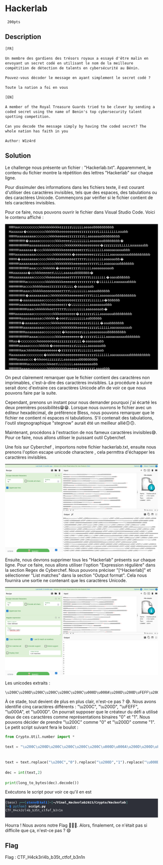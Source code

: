 # Hackerlab
```
 200pts
```
## Description
```
[FR]

Un membre des gardiens des trésors royaux a essayé d'être malin en envoyant un secret codé en utilisant le nom de la meilleure compétition de détection de talents en cybersécurité au Bénin.

Pouvez-vous décoder le message en ayant simplement le secret codé ?

Toute la nation a foi en vous

[EN]

A member of the Royal Treasure Guards tried to be clever by sending a coded secret using the name of Benin's top cybersecurity talent spotting competition.

Can you decode the message simply by having the coded secret? The whole nation has faith in you

Author: W1z4rd

```
## Solution

Le challenge nous présente un fichier : "Hackerlab.txt". Apparemment, le contenu du fichier montre la répétition des lettres "Hackerlab" sur chaque ligne.

Pour dissimuler des informations dans les fichiers texte, il est courant d'utiliser des caractères invisibles, tels que des espaces, des tabulations ou des caractères Unicode. Commençons par vérifier si le fichier contient de tels caractères invisibles.

Pour ce faire, nous pouvons ouvrir le fichier dans Visual Studio Code. Voici le contenu affiché :

<img src="File\FileHackerlab\hackerlabinvscode.png">

On peut clairement remarquer que le fichier contient des caractères non imprimables, c'est-à-dire des caractères invisibles. La procédure à suivre serait donc d'extraire ces caractères Unicode afin de voir ce que nous pouvons faire par la suite.

Cependant, prenons un instant pour nous demander pourquoi j'ai écarté les deux premières possibilités😁😁. Lorsque nous ouvrons le fichier avec un éditeur hexadécimal, de préférence Bless, nous pouvons remarquer que le fichier ne contient ni espaces ni tabulations. S'il contenait des tabulations, l'outil stegnographique "stegnow" aurait été un meilleur allié🙃🙃.

Maintenant, procédons à l'extraction de nos fameux caractères invisibles😅. Pour ce faire, nous allons utiliser le puissant outil Cyberchef. 

Une fois sur Cyberchef , importons notre fichier hackerlab.txt, ensuite nous prenons l'option escape unicode charactere , cela permttra d'échapper les caractères invisibles. 

<img src="File\FileHackerlab\escapeunicode.png">

Ensuite, nous devrons supprimer tous les "Hackerlab" présents sur chaque ligne. Pour ce faire, nous allons utiliser l'option "Expression régulière" dans la section Regex de Cyberchef. Nous pouvons préciser "[^Hackerlab]" et sélectionner "List matches" dans la section "Output format". Cela nous fournira une sortie ne contenant que les caractères Unicode.

<img src="File\FileHackerlab\regexhackerlab.png">

Les unicodes extraits : 

```
\u200C\u200D\u200C\u200C\u200C\u200C\u000D\u000A\u200D\u200D\uFEFF\u200C\u200D\u200C\u200D\u200C\u000D\u000A\u200D\u200C\u000D\u000A\u200C\uFEFF\u200C\u200D\u200C\u200C\u200C\u200D\u200D\u200C\uFEFF\u200C\u000D\u000A\u200D\u200C\u200D\u200D\u200D\u200D\u200D\uFEFF\u200C\u200D\u200C\u200C\u200D\u200C\u000D\u000A\u200C\u200C\uFEFF\u200C\u200C\u200D\u200D\u200C\u000D\u000A\u200D\u200C\u200C\uFEFF\u200C\u200D\u200D\u200C\u200C\u200C\u200D\u200D\u000D\u000A\uFEFF\u200C\u200D\u200D\u200C\u200D\u200C\u200D\u200D\uFEFF\u000D\u000A\u200C\u200C\u200D\u200D\u200C\u200C\u200D\u200D\u000D\u000A\uFEFF\u200C\u200D\u200D\u200D\u200C\u000D\u000A\u200C\u200D\u200C\uFEFF\u200C\u200D\u200D\u200C\u200D\u200D\u200C\u200C\uFEFF\u200C\u000D\u000A\u200C\u200D\u200D\u200C\u200D\u200C\u200C\uFEFF\u200C\u200D\u200D\u200C\u000D\u000A\u200C\u200C\u200D\u200C\uFEFF\u200C\u200D\u200C\u000D\u000A\u200D\u200D\u200D\u200D\u200D\uFEFF\u000D\u000A\u200C\u200D\u200D\u200C\u200C\u200C\u200D\u200C\u000D\u000A\uFEFF\u200C\u200C\u200D\u200D\u200C\u200C\u200D\u000D\u000A\u200D\uFEFF\u200C\u200C\u200D\u200D\u200C\u200D\u200C\u200D\uFEFF\u200C\u000D\u000A\u200D\u200D\u200D\u200C\u200D\u200C\u200C\uFEFF\u200C\u200D\u200C\u200D\u200D\u200D\u000D\u000A\u200D\u200D\uFEFF\u200C\u000D\u000A\u200D\u200D\u200C\u200C\u200C\u200D\u200D\uFEFF\u200C\u200D\u200D\u200D\u000D\u000A\u200C\u200D\u200C\u200C\uFEFF\u200C\u200D\u200D\u200C\u200C\u200D\u200D\u000D\u000A\u200C\uFEFF\u200C\u200D\u200D\u200C\u200D\u200D\u200D\u200D\uFEFF\u200C\u000D\u000A\u200D\u200D\u200C\u200C\u200D\u200D\u000D\u000A\u200C\uFEFF\u200C\u200D\u200C\u200D\u200D\u200D\u000D\u000A\u200D\u200D\uFEFF\u200C\u200D\u200D\u200C\u200C\u000D\u000A\u200C\u200D\u200C\uFEFF\u200C\u200C\u200D\u200D\u200C\u200C\u200D\u200D\uFEFF\u200C\u200D\u200D\u200C\u200D\u000D\u000A\u200D\u200D\u200C\uFEFF\u200C\u200C\u200D\u200D\u000D\u000A\u200C\u200C\u200C\u200D\uFEFF\u200C\u200D\u200D\u200C\u200D\u000D\u000A\u200D\u200D\u200C\uFEFF\u200C\u200C\u200C\u200C\u000D\u000A\u200D\u200C\u200D\u200C\uFEFF\u200C\u200C\u200C\u200C\u200D\u200C\u200D\u000D\u000A\u200C\u000D\u000A\u000D\u000A\u000D\u000A\u000D\u000A\u000D\u000A\u000D\u000A\u000D\u000A

```

À ce stade, tout devient de plus en plus clair, n'est-ce pas ? 😅. Nous avons identifié cinq caractères différents : "\u200C", "\u200D", "\uFEFF", "\u000A", et "\u000D". On pourrait supposer que le créateur du défi a utilisé deux de ces caractères comme représentations binaires "0" et "1". Nous pouvons décider de prendre "\u200C" comme "0" et "\u200D" comme "1". Le petit script suivant fera le boulot :

```python
from Crypto.Util.number import *

text = "\u200C\u200D\u200C\u200C\u200C\u200C\u000D\u000A\u200D\u200D\uFEFF\u200C\u200D\u200C\u200D\u200C\u000D\u000A\u200D\u200C\u000D\u000A\u200C\uFEFF\u200C\u200D\u200C\u200C\u200C\u200D\u200D\u200C\uFEFF\u200C\u000D\u000A\u200D\u200C\u200D\u200D\u200D\u200D\u200D\uFEFF\u200C\u200D\u200C\u200C\u200D\u200C\u000D\u000A\u200C\u200C\uFEFF\u200C\u200C\u200D\u200D\u200C\u000D\u000A\u200D\u200C\u200C\uFEFF\u200C\u200D\u200D\u200C\u200C\u200C\u200D\u200D\u000D\u000A\uFEFF\u200C\u200D\u200D\u200C\u200D\u200C\u200D\u200D\uFEFF\u000D\u000A\u200C\u200C\u200D\u200D\u200C\u200C\u200D\u200D\u000D\u000A\uFEFF\u200C\u200D\u200D\u200D\u200C\u000D\u000A\u200C\u200D\u200C\uFEFF\u200C\u200D\u200D\u200C\u200D\u200D\u200C\u200C\uFEFF\u200C\u000D\u000A\u200C\u200D\u200D\u200C\u200D\u200C\u200C\uFEFF\u200C\u200D\u200D\u200C\u000D\u000A\u200C\u200C\u200D\u200C\uFEFF\u200C\u200D\u200C\u000D\u000A\u200D\u200D\u200D\u200D\u200D\uFEFF\u000D\u000A\u200C\u200D\u200D\u200C\u200C\u200C\u200D\u200C\u000D\u000A\uFEFF\u200C\u200C\u200D\u200D\u200C\u200C\u200D\u000D\u000A\u200D\uFEFF\u200C\u200C\u200D\u200D\u200C\u200D\u200C\u200D\uFEFF\u200C\u000D\u000A\u200D\u200D\u200D\u200C\u200D\u200C\u200C\uFEFF\u200C\u200D\u200C\u200D\u200D\u200D\u000D\u000A\u200D\u200D\uFEFF\u200C\u000D\u000A\u200D\u200D\u200C\u200C\u200C\u200D\u200D\uFEFF\u200C\u200D\u200D\u200D\u000D\u000A\u200C\u200D\u200C\u200C\uFEFF\u200C\u200D\u200D\u200C\u200C\u200D\u200D\u000D\u000A\u200C\uFEFF\u200C\u200D\u200D\u200C\u200D\u200D\u200D\u200D\uFEFF\u200C\u000D\u000A\u200D\u200D\u200C\u200C\u200D\u200D\u000D\u000A\u200C\uFEFF\u200C\u200D\u200C\u200D\u200D\u200D\u000D\u000A\u200D\u200D\uFEFF\u200C\u200D\u200D\u200C\u200C\u000D\u000A\u200C\u200D\u200C\uFEFF\u200C\u200C\u200D\u200D\u200C\u200C\u200D\u200D\uFEFF\u200C\u200D\u200D\u200C\u200D\u000D\u000A\u200D\u200D\u200C\uFEFF\u200C\u200C\u200D\u200D\u000D\u000A\u200C\u200C\u200C\u200D\uFEFF\u200C\u200D\u200D\u200C\u200D\u000D\u000A\u200D\u200D\u200C\uFEFF\u200C\u200C\u200C\u200C\u000D\u000A\u200D\u200C\u200D\u200C\uFEFF\u200C\u200C\u200C\u200C\u200D\u200C\u200D\u000D\u000A\u200C\u000D\u000A\u000D\u000A\u000D\u000A\u000D\u000A\u000D\u000A\u000D\u000A\u000D\u000A"


text = text.replace("\u200C","0").replace("\u200D","1").replace("\u000D","").replace("\u000A","").replace("\uFEFF","")

dec = int(text,2)

print(long_to_bytes(dec).decode())

```
Exécutons le script pour voir ce qu'il en est

<img src="File\FileHackerlab\executescript.png">

Hourra ! Nous avons notre Flag 🥳🥳🥳. Alors, finalement, ce n'était pas si difficile que ça, n'est-ce pas ? 😄

## Flag 
Flag : CTF_H4ck3rl4b_b35t_ctfof_b3n1n




